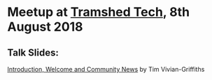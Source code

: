 # Meetup at [Tramshed Tech](http://www.tramshedtech.co.uk/index), 8th August 2018

## Talk Slides:

[Introduction, Welcome and Community News](https://github.com/pydatacardiff/meetups/blob/master/meetup_08_08_18/Meetup%208-8-18.pdf) by Tim Vivian-Griffiths

